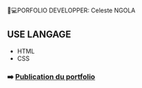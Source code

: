 💩​💻​PORFOLIO DEVELOPPER: Celeste NGOLA
## USE LANGAGE
* HTML
* CSS


### ➡️  [Publication du portfolio](https://celemm.github.io/Portfolio-bts/)